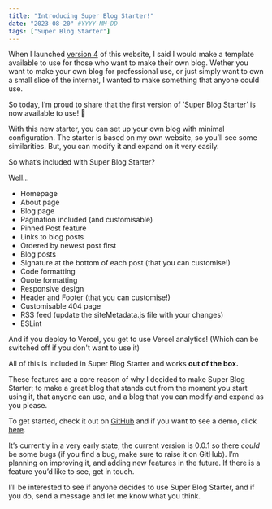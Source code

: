 ```yaml
---
title: "Introducing Super Blog Starter!"
date: "2023-08-20" #YYYY-MM-DD
tags: ["Super Blog Starter"]
---
```


When I launched [version 4](https://www.joshblewitt.dev/posts/2023-08-05-version-4) of this website, I said I would make a template available to use for those who want to make their own blog. Wether you want to make your own blog for professional use, or just simply want to own a small slice of the internet, I wanted to make something that anyone could use.

So today, I’m proud to share that the first version of ‘Super Blog Starter’ is now available to use! 🎉

With this new starter, you can set up your own blog with minimal configuration. The starter is based on my own website, so you’ll see some similarities. But, you can modify it and expand on it very easily.

So what’s included with Super Blog Starter?

Well…

- Homepage
- About page
- Blog page
- Pagination included (and customisable)
- Pinned Post feature
- Links to blog posts
- Ordered by newest post first
- Blog posts
- Signature at the bottom of each post (that you can customise!)
- Code formatting
- Quote formatting
- Responsive design
- Header and Footer (that you can customise!)
- Customisable 404 page
- RSS feed (update the siteMetadata.js file with your changes)
- ESLint

And if you deploy to Vercel, you get to use Vercel analytics! (Which can be switched off if you don't want to use it)

All of this is included in Super Blog Starter and works **out of the box.**

These features are a core reason of why I decided to make Super Blog Starter; to make a great blog that stands out from the moment you start using it, that anyone can use, and a blog that you can modify and expand as you please.

To get started, check it out on [GitHub](https://github.com/JB-26/super-blog-starter) and if you want to see a demo, click [here](https://super-blog-starter.vercel.app/).

It’s currently in a very early state, the current version is 0.0.1 so there *could* be some bugs (if you find a bug, make sure to raise it on GitHub). I’m planning on improving it, and adding new features in the future. If there is a feature you’d like to see, get in touch.

I’ll be interested to see if anyone decides to use Super Blog Starter, and if you do, send a message and let me know what you think.